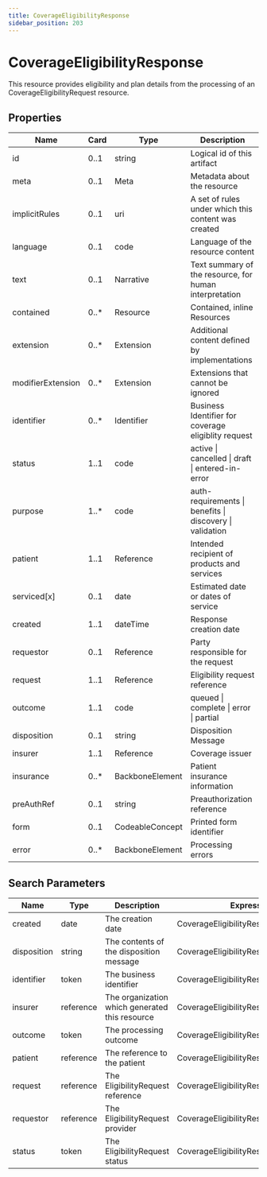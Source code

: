 ```yaml
---
title: CoverageEligibilityResponse
sidebar_position: 203
---
```


# CoverageEligibilityResponse

This resource provides eligibility and plan details from the processing of an CoverageEligibilityRequest resource.

## Properties

| Name | Card | Type | Description |
| --- | --- | --- | --- |
| id | 0..1 | string | Logical id of this artifact
| meta | 0..1 | Meta | Metadata about the resource
| implicitRules | 0..1 | uri | A set of rules under which this content was created
| language | 0..1 | code | Language of the resource content
| text | 0..1 | Narrative | Text summary of the resource, for human interpretation
| contained | 0..* | Resource | Contained, inline Resources
| extension | 0..* | Extension | Additional content defined by implementations
| modifierExtension | 0..* | Extension | Extensions that cannot be ignored
| identifier | 0..* | Identifier | Business Identifier for coverage eligiblity request
| status | 1..1 | code | active \| cancelled \| draft \| entered-in-error
| purpose | 1..* | code | auth-requirements \| benefits \| discovery \| validation
| patient | 1..1 | Reference | Intended recipient of products and services
| serviced[x] | 0..1 | date | Estimated date or dates of service
| created | 1..1 | dateTime | Response creation date
| requestor | 0..1 | Reference | Party responsible for the request
| request | 1..1 | Reference | Eligibility request reference
| outcome | 1..1 | code | queued \| complete \| error \| partial
| disposition | 0..1 | string | Disposition Message
| insurer | 1..1 | Reference | Coverage issuer
| insurance | 0..* | BackboneElement | Patient insurance information
| preAuthRef | 0..1 | string | Preauthorization reference
| form | 0..1 | CodeableConcept | Printed form identifier
| error | 0..* | BackboneElement | Processing errors

## Search Parameters

| Name | Type | Description | Expression
| --- | --- | --- | --- |
| created | date | The creation date | CoverageEligibilityResponse.created
| disposition | string | The contents of the disposition message | CoverageEligibilityResponse.disposition
| identifier | token | The business identifier | CoverageEligibilityResponse.identifier
| insurer | reference | The organization which generated this resource | CoverageEligibilityResponse.insurer
| outcome | token | The processing outcome | CoverageEligibilityResponse.outcome
| patient | reference | The reference to the patient | CoverageEligibilityResponse.patient
| request | reference | The EligibilityRequest reference | CoverageEligibilityResponse.request
| requestor | reference | The EligibilityRequest provider | CoverageEligibilityResponse.requestor
| status | token | The EligibilityRequest status | CoverageEligibilityResponse.status

